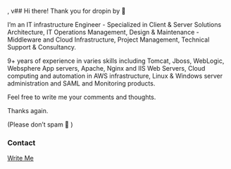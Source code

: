 , v## Hi there! Thank you for dropin by 🙂

I’m an IT infrastructure Engineer - Specialized in Client & Server Solutions Architecture, IT Operations Management, Design & Maintenance - Middleware and Cloud Infrastructure, Project Management, Technical Support & Consultancy. 

9+ years of experience in varies skills including Tomcat, Jboss, WebLogic, Websphere App servers, Apache, Nginx and IIS Web Servers, Cloud computing and automation in AWS infrastructure, Linux & Windows server administration and SAML and Monitoring products.



Feel free to write me your comments and thoughts.

Thanks again.

(Please don’t spam 🙂 )

### Contact
 [Write Me](mailto:contact@thiyagarajan.in)
